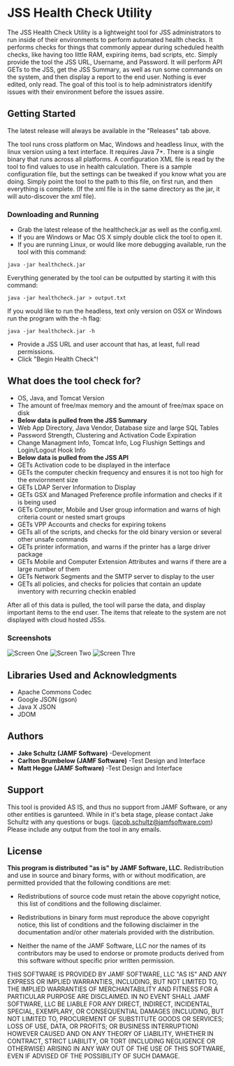 # JSS Health Check Utility

The JSS Health Check Utility is a lightweight tool for JSS administrators to run inside of their environments to perform automated health checks. It performs checks for things that commonly appear during scheduled health checks, like having too little RAM, expiring items, bad scripts, etc. Simply provide the tool the JSS URL, Username, and Password. It will perform API GETs to the JSS, get the JSS Summary, as well as run some commands on the system, and then display a report to the end user. Nothing is ever edited, only read. The goal of this tool is to help administrators idenitify issues with their environment before the issues assire.

## Getting Started

The latest release will always be available in the "Releases" tab above. 

The tool runs cross platform on Mac, Windows and headless linux, with the linux version using a text interface. It requires Java 7+. There is a single binary that runs across all platforms. A configuration XML file is read by the tool to find values to use in health calculation. There is a sample configuration file, but the settings can be tweaked if you know what you are doing. Simply point the tool to the path to this file, on first run, and then everything is complete. (If the xml file is in the same directory as the jar, it will auto-discover the xml file). 

### Downloading and Running

* Grab the latest release of the healthcheck.jar as well as the config.xml. 
* If you are Windows or Mac OS X simply double click the tool to open it.
* If you are running Linux, or would like more debugging available, run the tool with this command:

```
java -jar healthcheck.jar
```

Everything generated by the tool can be outputted by starting it with this command: 

```
java -jar healthcheck.jar > output.txt
```

If you would like to run the headless, text only version on OSX or Windows run the program with the -h flag:

```
java -jar healthcheck.jar -h
```

* Provide a JSS URL and user account that has, at least, full read permissions.
* Click "Begin Health Check"!

## What does the tool check for?

- OS, Java, and Tomcat Version
- The amount of free/max memory and the amount of free/max space on disk
- **Below data is pulled from the JSS Summary**
- Web App Directory, Java Vendor, Database size and large SQL Tables
- Password Strength, Clustering and Activation Code Expiration
- Change Managment Info, Tomcat Info, Log Flushign Settings and Login/Logout Hook Info
- **Below data is pulled from the JSS API**
- GETs Activation code to be displayed in the interface
- GETs the computer checkin frequency and ensures it is not too high for the enviornment size
- GETs LDAP Server Information to Display 
- GETs GSX and Managed Preference profile information and checks if it is being used
- GETs Computer, Mobile and User group information and warns of high criteria count or nested smart groups
- GETs VPP Accounts and checks for expiring tokens
- GETs all of the scripts, and checks for the old binary version or several other unsafe commands
- GETs printer information, and warns if the printer has a large driver package
- GETs Mobile and Computer Extension Attributes and warns if there are a large number of them
- GETs Network Segments and the SMTP server to display to the user
- GETs all policies, and checks for policies that contain an update inventory with recurring checkin enabled

After all of this data is pulled, the tool will parse the data, and display important items to the end user. The items that releate to the system are not displayed with cloud hosted JSSs. 

### Screenshots
![Screen One](http://i.imgur.com/Meu8rmm.png "Screen One")
![Screen Two](http://i.imgur.com/wDGidaO.png "Screen Two")
![Screen Thre](http://i.imgur.com/S40Ni8T.png "Screen Three")

## Libraries Used and Acknowledgments

* Apache Commons Codec
* Google JSON (gson)
* Java X JSON
* JDOM

## Authors

* **Jake Schultz (JAMF Software)** -Development
* **Carlton Brumbelow (JAMF Software)** -Test Design and Interface 
* **Matt Hegge (JAMF Software)** -Test Design and Interface 

## Support

This tool is provided AS IS, and thus no support from JAMF Software, or any other entities is garunteed. While in it's beta stage, please contact Jake Schultz with any questions or bugs. (jacob.schultz@jamfsoftware.com) Please include any output from the tool in any emails. 

## License

**This program is distributed "as is" by JAMF Software, LLC.**
Redistribution and use in source and binary forms, with or without modification, are
permitted provided that the following conditions are met:

* Redistributions of source code must retain the above copyright notice, this list of
conditions and the following disclaimer.

* Redistributions in binary form must reproduce the above copyright notice, this list of
conditions and the following disclaimer in the documentation and/or other materials
provided with the distribution.

* Neither the name of the JAMF Software, LLC nor the names of its contributors may be used
to endorse or promote products derived from this software without specific prior written
permission.

THIS SOFTWARE IS PROVIDED BY JAMF SOFTWARE, LLC "AS IS" AND ANY EXPRESS OR IMPLIED
WARRANTIES, INCLUDING, BUT NOT LIMITED TO, THE IMPLIED WARRANTIES OF MERCHANTABILITY AND
FITNESS FOR A PARTICULAR PURPOSE ARE DISCLAIMED. IN NO EVENT SHALL JAMF SOFTWARE, LLC BE
LIABLE FOR ANY DIRECT, INDIRECT, INCIDENTAL, SPECIAL, EXEMPLARY, OR CONSEQUENTIAL DAMAGES
(INCLUDING, BUT NOT LIMITED TO, PROCUREMENT OF SUBSTITUTE GOODS OR SERVICES; LOSS OF USE,
DATA, OR PROFITS; OR BUSINESS INTERRUPTION) HOWEVER CAUSED AND ON ANY THEORY OF LIABILITY,
WHETHER IN CONTRACT, STRICT LIABILITY, OR TORT (INCLUDING NEGLIGENCE OR OTHERWISE) ARISING
IN ANY WAY OUT OF THE USE OF THIS SOFTWARE, EVEN IF ADVISED OF THE POSSIBILITY OF SUCH
DAMAGE.



